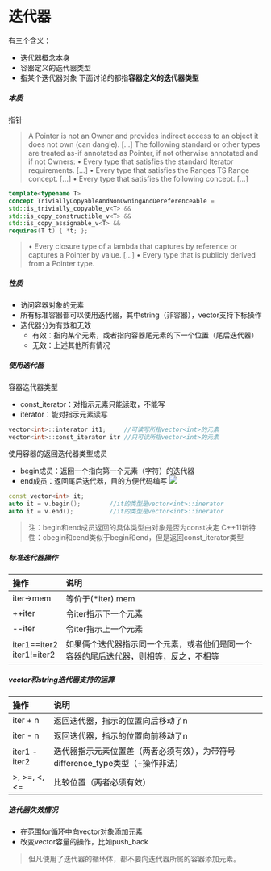<!--
author: lumos
date: 2020-12-11
title:  
tags: 
category: 
status: draft
summary: 
-->


# 迭代器
有三个含义：
- 迭代器概念本身
- 容器定义的迭代器类型
- 指某个迭代器对象
下面讨论的都指**容器定义的迭代器类型**
##### 本质
指针
> A Pointer is not an Owner and provides indirect access to an object it does not own (can dangle). 
> \[...\] 
> The following standard or other types are treated as-if annotated as Pointer, if not otherwise annotated and if not Owners:
> • Every type that satisfies the standard Iterator requirements. \[...\]
> • Every type that satisfies the Ranges TS Range concept. \[...\]
> • Every type that satisfies the following concept. \[...\]
```C++
template<typename T>
concept TriviallyCopyableAndNonOwningAndDereferenceable =
std::is_trivially_copyable_v<T> &&
std::is_copy_constructible_v<T> &&
std::is_copy_assignable_v<T> &&
requires(T t) { *t; };
```
> • Every closure type of a lambda that captures by reference or captures a Pointer by value. \[...\]
> • Every type that is publicly derived from a Pointer type.

##### 性质
- 访问容器对象的元素
- 所有标准容器都可以使用迭代器，其中string（非容器），vector支持下标操作
- 迭代器分为有效和无效
	- 有效：指向某个元素，或者指向容器尾元素的下一个位置（尾后迭代器）
	- 无效：上述其他所有情况
##### 使用迭代器
容器迭代器类型
- const_iterator：对指示元素只能读取，不能写
- iterator：能对指示元素读写
```C++
vector<int>::interator it1;		//可读写所指vector<int>的元素
vector<int>::const_iterator itr	//只可读所指vector<int>的元素
```
使用容器的返回迭代器类型成员
- begin成员：返回一个指向第一个元素（字符）的迭代器
- end成员：返回尾后迭代器，目的方便代码编写
![](http://lumosblog.cn:8081/images/2020/04/21/1.png)
```C++
const vector<int> it;
auto it = v.begin();		//it的类型是vector<int>::inerator
auto it = v.end();			//it的类型是vector<int>::inerator
```
>注：begin和end成员返回的具体类型由对象是否为const决定
>C++11新特性：cbegin和cend类似于begin和end，但是返回const_iterator类型


##### 标准迭代器操作
| 操作                         | 说明                                                                        |
| :--------------------------- | :-------------------------------------------------------------------------- |
| iter->mem                    | 等价于(*iter).mem                                                           |
| ++iter                       | 令iter指示下一个元素                                                         |
| --iter                       | 令iter指示上一个元素                                                         |
| iter1==iter2<br>iter1!=iter2 | 如果俩个迭代器指示同一个元素，或者他们是同一个容器的尾后迭代器，则相等，反之，不相等 |
##### vector和string迭代器支持的运算
| 操作           | 说明                                                                     |
| :------------ | :---------------------------------------------------------------------- |
| iter + n      | 返回迭代器，指示的位置向后移动了n                                           |
| iter - n      | 返回迭代器，指示的位置向前移动了n                                           |
| iter1 - iter2 | 迭代器指示元素位置差（两者必须有效），为带符号difference_type类型（+操作非法） |
| >, >=, <, <=  | 比较位置（两者必须有效）                                                   |
##### 迭代器失效情况
- 在范围for循环中向vector对象添加元素
- 改变vector容量的操作，比如push_back
>但凡使用了迭代器的循环体，都不要向迭代器所属的容器添加元素。